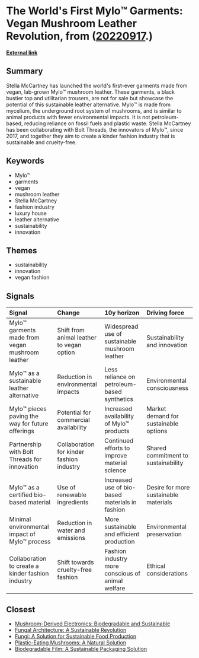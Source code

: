 # __The World's First Mylo™️ Garments: Vegan Mushroom Leather Revolution__, from ([20220917](https://kghosh.substack.com/p/20220917).)

__[External link](https://www.stellamccartney.com/gb/en/stellas-world/the-worlds-first-mylo-garments-created-from-vegan-mushroom-leather.html)__



## Summary

Stella McCartney has launched the world's first-ever garments made from vegan, lab-grown Mylo™️ mushroom leather. These garments, a black bustier top and utilitarian trousers, are not for sale but showcase the potential of this sustainable leather alternative. Mylo™️ is made from mycelium, the underground root system of mushrooms, and is similar to animal products with fewer environmental impacts. It is not petroleum-based, reducing reliance on fossil fuels and plastic waste. Stella McCartney has been collaborating with Bolt Threads, the innovators of Mylo™️, since 2017, and together they aim to create a kinder fashion industry that is sustainable and cruelty-free.

## Keywords

* Mylo™️
* garments
* vegan
* mushroom leather
* Stella McCartney
* fashion industry
* luxury house
* leather alternative
* sustainability
* innovation

## Themes

* sustainability
* innovation
* vegan fashion

## Signals

| Signal                                            | Change                                    | 10y horizon                                       | Driving force                         |
|:--------------------------------------------------|:------------------------------------------|:--------------------------------------------------|:--------------------------------------|
| Mylo™️ garments made from vegan mushroom leather  | Shift from animal leather to vegan option | Widespread use of sustainable mushroom leather    | Sustainability and innovation         |
| Mylo™️ as a sustainable leather alternative       | Reduction in environmental impacts        | Less reliance on petroleum-based synthetics       | Environmental consciousness           |
| Mylo™️ pieces paving the way for future offerings | Potential for commercial availability     | Increased availability of Mylo™️ products         | Market demand for sustainable options |
| Partnership with Bolt Threads for innovation      | Collaboration for kinder fashion industry | Continued efforts to improve material science     | Shared commitment to sustainability   |
| Mylo™️ as a certified bio-based material          | Use of renewable ingredients              | Increased use of bio-based materials in fashion   | Desire for more sustainable materials |
| Minimal environmental impact of Mylo™️ process    | Reduction in water and emissions          | More sustainable and efficient production         | Environmental preservation            |
| Collaboration to create a kinder fashion industry | Shift towards cruelty-free fashion        | Fashion industry more conscious of animal welfare | Ethical considerations                |

## Closest

* [Mushroom-Derived Electronics: Biodegradable and Sustainable](58b1d4282237f41c4a33e71179c1ea4b)
* [Fungal Architecture: A Sustainable Revolution](944bbef81a6e19bc84f824a09fdece39)
* [Fungi: A Solution for Sustainable Food Production](0c58d382a0cacf288605a136bbcf69a3)
* [Plastic-Eating Mushrooms: A Natural Solution](652e3b2a7f89aad280b0d649ea6e9eb2)
* [Biodegradable Film: A Sustainable Packaging Solution](b442f3c78716d0a22167e5fc4359f276)